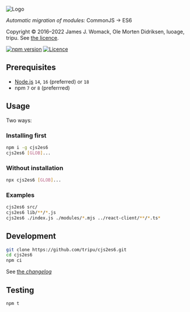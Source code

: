 ![Logo](https://repository-images.githubusercontent.com/511783578/1f964778-5079-47f5-a1dd-13c62f66dc49)

_Automatic migration of modules:_ CommonJS → ES6

Copyright © 2016–2022 James J. Womack, Ole Morten Didriksen, luoage, tripu.
See [the licence](../LICENSE.txt).

[![npm version](https://img.shields.io/npm/v/cjs2es6.svg)](https://npmjs.org/package/cjs2es6)
[![Licence](https://img.shields.io/npm/l/cjs2es6.svg)](https://github.com/tripu/cjs2es6/blob/master/LICENSE.txt)

## Prerequisites

* [Node.js](https://nodejs.org/) `14`, `16` (preferred) or `18`
* npm `7` or `8` (preferrred)

## Usage

Two ways:

### Installing first

```bash
npm i -g cjs2es6
cjs2es6 [GLOB]...
```

### Without installation

```bash
npx cjs2es6 [GLOB]...
```

### Examples

```bash
cjs2es6 src/
cjs2es6 lib/**/*.js
cjs2es6 ./index.js ./modules/*.mjs ../react-client/**/*.ts*
```

## Development

```bash
git clone https://github.com/tripu/cjs2es6.git
cd cjs2es6
npm ci
```

See [the _changelog_](../CHANGELOG.md)

## Testing

```bash
npm t
```
